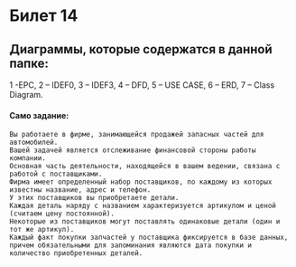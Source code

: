 # Билет 14

## Диаграммы, которые содержатся в данной папке: 
1 -EPC, 2 – IDEF0, 3 – IDEF3, 4 – DFD, 5 – USE CASE, 6 – ERD, 7 – Class Diagram.

#### Само задание: 

    Вы работаете в фирме, занимающейся продажей запасных частей для автомобилей. 
    Вашей задачей является отслеживание финансовой стороны работы компании. 
    Основная часть деятельности, находящейся в вашем ведении, связана с работой с поставщиками. 
    Фирма имеет определенный набор поставщиков, по каждому из которых известны название, адрес и телефон. 
    У этих поставщиков вы приобретаете детали. 
    Каждая деталь наряду с названием характеризуется артикулом и ценой (считаем цену постоянной). 
    Некоторые из поставщиков могут поставлять одинаковые детали (один и тот же артикул). 
    Каждый факт покупки запчастей у поставщика фиксируется в базе данных, причем обязательными для запоминания являются дата покупки и количество приобретенных деталей. 
